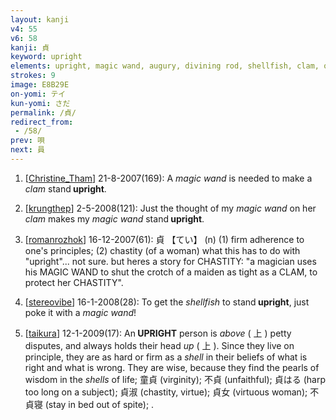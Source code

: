 ```yaml
---
layout: kanji
v4: 55
v6: 58
kanji: 貞
keyword: upright
elements: upright, magic wand, augury, divining rod, shellfish, clam, oyster, eye, animal legs, eight
strokes: 9
image: E8B29E
on-yomi: テイ
kun-yomi: さだ
permalink: /貞/
redirect_from:
 - /58/
prev: 唄
next: 員
---
```


1) [<a href="http://kanji.koohii.com/profile/Christine_Tham">Christine_Tham</a>] 21-8-2007(169): A <em>magic wand</em> is needed to make a <em>clam</em> stand<strong> upright</strong>.

2) [<a href="http://kanji.koohii.com/profile/krungthep">krungthep</a>] 2-5-2008(121): Just the thought of my <em>magic wand</em> on her <em>clam</em> makes my <em>magic wand</em> stand<strong> upright</strong>.

3) [<a href="http://kanji.koohii.com/profile/romanrozhok">romanrozhok</a>] 16-12-2007(61): 貞 【てい】 (n) (1) firm adherence to one&#039;s principles; (2) chastity (of a woman) what this has to do with &quot;upright&quot;... not sure. but heres a story for CHASTITY: &quot;a magician uses his MAGIC WAND to shut the crotch of a maiden as tight as a CLAM, to protect her CHASTITY&quot;.

4) [<a href="http://kanji.koohii.com/profile/stereovibe">stereovibe</a>] 16-1-2008(28): To get the <em>shellfish</em> to stand<strong> upright</strong>, just poke it with a <em>magic wand</em>!

5) [<a href="http://kanji.koohii.com/profile/taikura">taikura</a>] 12-1-2009(17): An<strong> UPRIGHT</strong> person is <em>above</em> ( 上 ) petty disputes, and always holds their head <em>up</em> ( 上 ). Since they live on principle, they are as hard or firm as a <em>shell</em> in their beliefs of what is right and what is wrong. They are wise, because they find the pearls of wisdom in the <em>shells</em> of life; 童貞 (virginity); 不貞 (unfaithful); 貞はる (harp too long on a subject); 貞淑 (chastity, virtue); 貞女 (virtuous woman); 不貞寝 (stay in bed out of spite); .

